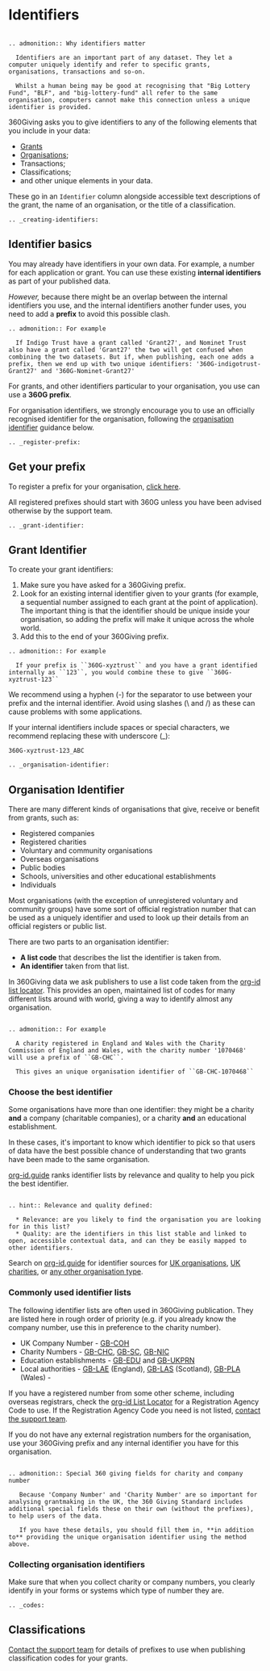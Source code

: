 # Identifiers

```eval_rst 

.. admonition:: Why identifiers matter

  Identifiers are an important part of any dataset. They let a computer uniquely identify and refer to specific grants, organisations, transactions and so-on. 

  Whilst a human being may be good at recognising that "Big Lottery Fund", "BLF", and "big-lottery-fund" all refer to the same organisation, computers cannot make this connection unless a unique identifier is provided. 

```

360Giving asks you to give identifiers to any of the following elements that you include in your data:

* [Grants](grant-identifier)
* [Organisations](organisation-identifier);
* Transactions; 
* Classifications;
* and other unique elements in your data.

These go in an ```Identifier``` column alongside accessible text descriptions of the grant, the name of an organisation, or the title of a classification.


```eval_rst
.. _creating-identifiers:
```

## Identifier basics

You may already have identifiers in your own data. For example, a number for each application or grant. You can use these existing **internal identifiers** as part of your published data. 

*However,* because there might be an overlap between the internal identifiers you use, and the internal identifiers another funder uses, you need to add a **prefix** to avoid this possible clash. 

```eval_rst
.. admonition:: For example

  If Indigo Trust have a grant called 'Grant27', and Nominet Trust also have a grant called 'Grant27' the two will get confused when combining the two datasets. But if, when publishing, each one adds a prefix, then we end up with two unique identifiers: '360G-indigotrust-Grant27' and '360G-Nominet-Grant27'
```

For grants, and other identifiers particular to your organisation, you use can use a **360G prefix**.

For organisation identifiers, we strongly encourage you to use an officially recognised identifier for the organisation, following the [organisation identifier](organisation-identifier) guidance below. 


```eval_rst
.. _register-prefix:
```

## Get your prefix

To register a prefix for your organisation, [click here](http://www.threesixtygiving.org/support/standard/register/).

All registered prefixes should start with 360G unless you have been advised otherwise by the support team. 

```eval_rst
.. _grant-identifier:
```

## Grant Identifier

To create your grant identifiers:

1. Make sure you have asked for a 360Giving prefix.
2. Look for an existing internal identifier given to your grants (for example, a sequential number assigned to each grant at the point of application). The important thing is that the identifier should be unique inside your organisation, so adding the prefix will make it unique across the whole world.
3. Add this to the end of your 360Giving prefix.

```eval_rst
.. admonition:: For example

  If your prefix is ``360G-xyztrust`` and you have a grant identified internally as ``123``, you would combine these to give ``360G-xyztrust-123``
```

  We recommend using a hyphen (-) for the separator to use between your prefix and the internal identifier. Avoid using slashes (\ and /) as these can cause problems with some applications.

  If your internal identifiers include spaces or special characters, we recommend replacing these with underscore (_):

  ``360G-xyztrust-123_ABC``

```eval_rst
.. _organisation-identifier:
```

## Organisation Identifier

There are many different kinds of organisations that give, receive or benefit from grants, such as:

* Registered companies
* Registered charities
* Voluntary and community organisations
* Overseas organisations
* Public bodies
* Schools, universities and other educational establishments
* Individuals

Most organisations (with the exception of unregistered voluntary and community groups) have some sort of official registration number that can be used as a uniquely identifier and used to look up their details from an official registers or public list. 

There are two parts to an organisation identifier:

* **A list code** that describes the list the identifier is taken from.
* **An identifier** taken from that list.

In 360Giving data we ask publishers to use a list code taken from the [org-id list locator](http://org-id.guide/). This provides an open, maintained list of codes for many different lists around with world, giving a way to identify almost any organisation. 

```eval_rst

.. admonition:: For example

  A charity registered in England and Wales with the Charity Commission of England and Wales, with the charity number '1070468' will use a prefix of ``GB-CHC``. 

  This gives an unique organisation identifier of ``GB-CHC-1070468``

```

### Choose the best identifier

Some organisations have more than one identifier: they might be a charity **and** a company (charitable companies), or a charity **and** an educational establishment. 

In these cases, it's important to know which identifier to pick so that users of data have the best possible chance of understanding that two grants have been made to the same organisation. 

[org-id.guide](http://org-id.guide) ranks identifier lists by relevance and quality to help you pick the best identifier. 

```eval_rst

.. hint:: Relevance and quality defined: 

  * Relevance: are you likely to find the organisation you are looking for in this list?
  * Quality: are the identifiers in this list stable and linked to open, accessible contextual data, and can they be easily mapped to other identifiers.
```

Search on [org-id.guide](http://org-id.guide) for identifier sources for [UK organisations](http://org-id.guide/?structure=&coverage=GB&subnational=&sector=), [UK charities](http://org-id.guide/?structure=charity&coverage=GB&sector=), or [any other organisation type](http://org-id.guide/).

### Commonly used identifier lists

The following identifier lists are often used in 360Giving publication. They are listed here in rough order of priority (e.g. if you already know the company number, use this in preference to the charity number).

* UK Company Number - [GB-COH](http://org-id.guide/list/GB-COH)
* Charity Numbers - [GB-CHC](http://org-id.guide/list/GB-CHC), [GB-SC](http://org-id.guide/list/GB-SC), [GB-NIC](http://org-id.guide/list/GB-NIC)
* Education establishments - [GB-EDU](http://org-id.guide/list/GB-EDU) and [GB-UKPRN](http://org-id.guide/list/GB-UKPRN) 
* Local authorities - [GB-LAE](http://org-id.guide/list/GB-LAE) (England), [GB-LAS](http://org-id.guide/list/GB-LAS) (Scotland), [GB-PLA](http://org-id.guide/list/GB-PLA) (Wales)  - 

If you have a registered number from some other scheme, including overseas registrars, check the [org-id List Locator](http://org-id.guide/) for a Registration Agency Code to use. If the Registration Agency Code you need is not listed, [contact the support team](http://www.threesixtygiving.org/contact/).

If you do not have any external registration numbers for the organisation, use your 360Giving prefix and any internal identifier you have for this organisation.


```eval_rst

.. admonition:: Special 360 giving fields for charity and company number

   Because 'Company Number' and 'Charity Number' are so important for analysing grantmaking in the UK, the 360 Giving Standard includes additional special fields these on their own (without the prefixes), to help users of the data. 

   If you have these details, you should fill them in, **in addition to** providing the unique organisation identifier using the method above. 
```

### Collecting organisation identifiers

Make sure that when you collect charity or company numbers, you clearly identify in your forms or systems which type of number they are. 

```eval_rst
.. _codes:
```

## Classifications

[Contact the support team](http://www.threesixtygiving.org/contact/) for details of prefixes to use when publishing classification codes for your grants.
